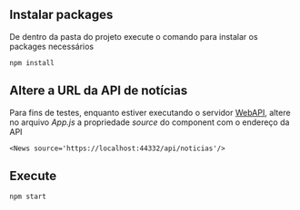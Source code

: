 ## Instalar packages
De dentro da pasta do projeto execute o comando para instalar os packages necessários
```
npm install
```

## Altere a URL da API de notícias
Para fins de testes, enquanto estiver executando o servidor [WebAPI](https://github.com/leonh4rd/provaws-webapi),
altere no arquivo *App.js* a propriedade *source* do component <News/> com o endereço da API

```
<News source='https://localhost:44332/api/noticias'/>
```

## Execute
```
npm start
```
